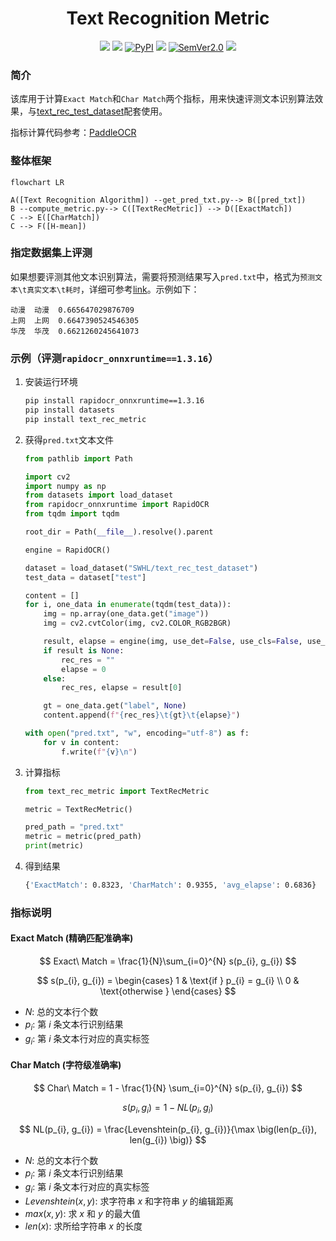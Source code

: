 <div align="center">
  <div align="center">
    <h1><b>Text Recognition Metric</b></h1>
  </div>

<a href=""><img src="https://img.shields.io/badge/OS-Linux%2C%20Win%2C%20Mac-pink.svg"></a>
<a href=""><img src="https://img.shields.io/badge/python->=3.6,<3.12-aff.svg"></a>
<a href="https://pypi.org/project/text_rec_metric/"><img alt="PyPI" src="https://img.shields.io/pypi/v/text_rec_metric"></a>
<a href="https://pepy.tech/project/text_rec_metric"><img src="https://static.pepy.tech/personalized-badge/text_rec_metric?period=total&units=abbreviation&left_color=grey&right_color=blue&left_text=Downloads "></a>
<a href="https://semver.org/"><img alt="SemVer2.0" src="https://img.shields.io/badge/SemVer-2.0-brightgreen"></a>
<a href="https://github.com/psf/black"><img src="https://img.shields.io/badge/code%20style-black-000000.svg"></a>

</div>


### 简介
该库用于计算`Exact Match`和`Char Match`两个指标，用来快速评测文本识别算法效果，与[text_rec_test_dataset](https://huggingface.co/datasets/SWHL/text_rec_test_dataset)配套使用。

指标计算代码参考：[PaddleOCR](https://github.com/PaddlePaddle/PaddleOCR/blob/667fda88ed16dd25be2a79723a71846de3f9bb90/ppocr/metrics/rec_metric.py#L22)

### 整体框架
```mermaid
flowchart LR

A([Text Recognition Algorithm]) --get_pred_txt.py--> B([pred_txt])
B --compute_metric.py--> C([TextRecMetric]) --> D([ExactMatch])
C --> E([CharMatch])
C --> F([H-mean])
```

### 指定数据集上评测
如果想要评测其他文本识别算法，需要将预测结果写入`pred.txt`中，格式为`预测文本\t真实文本\t耗时`，详细可参考[link](./pred.txt)。示例如下：
```text
动漫	动漫	0.665647029876709
上网	上网	0.6647390524546305
华茂	华茂	0.6621260245641073
```

### 示例（评测`rapidocr_onnxruntime==1.3.16`）
1. 安装运行环境
    ```bash
    pip install rapidocr_onnxruntime==1.3.16
    pip install datasets
    pip install text_rec_metric
    ```
2. 获得`pred.txt`文本文件
    ```python
    from pathlib import Path

    import cv2
    import numpy as np
    from datasets import load_dataset
    from rapidocr_onnxruntime import RapidOCR
    from tqdm import tqdm

    root_dir = Path(__file__).resolve().parent

    engine = RapidOCR()

    dataset = load_dataset("SWHL/text_rec_test_dataset")
    test_data = dataset["test"]

    content = []
    for i, one_data in enumerate(tqdm(test_data)):
        img = np.array(one_data.get("image"))
        img = cv2.cvtColor(img, cv2.COLOR_RGB2BGR)

        result, elapse = engine(img, use_det=False, use_cls=False, use_rec=True)
        if result is None:
            rec_res = ""
            elapse = 0
        else:
            rec_res, elapse = result[0]

        gt = one_data.get("label", None)
        content.append(f"{rec_res}\t{gt}\t{elapse}")

    with open("pred.txt", "w", encoding="utf-8") as f:
        for v in content:
            f.write(f"{v}\n")
    ```
3. 计算指标
    ```python
    from text_rec_metric import TextRecMetric

    metric = TextRecMetric()

    pred_path = "pred.txt"
    metric = metric(pred_path)
    print(metric)
    ```
4. 得到结果
    ```bash
    {'ExactMatch': 0.8323, 'CharMatch': 0.9355, 'avg_elapse': 0.6836}
    ```


### 指标说明
#### Exact Match (精确匹配准确率)
$$
Exact\ Match = \frac{1}{N}\sum_{i=0}^{N} s(p_{i}, g_{i})
$$

$$
s(p_{i}, g_{i})  = \begin{cases}
    1 & \text{if } p_{i} = g_{i} \\
    0 & \text{otherwise }
\end{cases}
$$


- $N$: 总的文本行个数
- $p_{i}$: 第 $i$ 条文本行识别结果
- $g_{i}$: 第 $i$ 条文本行对应的真实标签

#### Char Match (字符级准确率)
$$
Char\ Match = 1 - \frac{1}{N} \sum_{i=0}^{N} s(p_{i}, g_{i})
$$

$$
s(p_{i}, g_{i}) = 1 - NL(p_{i}, g_{i})
$$

$$
NL(p_{i}, g_{i}) = \frac{Levenshtein(p_{i}, g_{i})}{\max \big(len(p_{i}), len(g_{i}) \big)}
$$

- $N$: 总的文本行个数
- $p_{i}$: 第 $i$ 条文本行识别结果
- $g_{i}$: 第 $i$ 条文本行对应的真实标签
- $Levenshtein(x, y)$: 求字符串 $x$ 和字符串 $y$ 的编辑距离
- $max(x, y)$: 求 $x$ 和 $y$ 的最大值
- $len(x)$: 求所给字符串 $x$ 的长度

